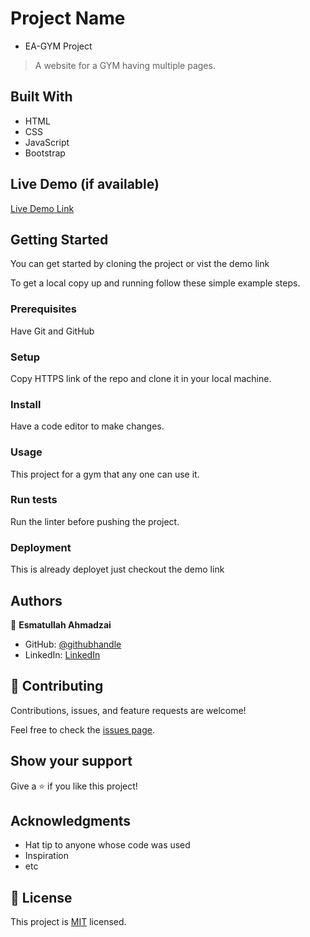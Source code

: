 
# Project Name
- EA-GYM Project

> A website for a GYM having multiple pages.


## Built With

- HTML
- CSS
- JavaScript
- Bootstrap

## Live Demo (if available)

[Live Demo Link](https://eaesmat.github.io/capstone-01/)


## Getting Started

You can get started by cloning the project or vist the demo link

To get a local copy up and running follow these simple example steps.

### Prerequisites
Have Git and GitHub
### Setup
Copy HTTPS link of the repo and clone it in your local machine.
### Install
Have a code editor to make changes.
### Usage
This project for a gym that any one can use it.
### Run tests
Run the linter before pushing the project.
### Deployment
This is already deployet just checkout the demo link


## Authors

👤 **Esmatullah Ahmadzai**

- GitHub: [@githubhandle](https://github.com/eaesmat)
- LinkedIn: [LinkedIn](https://www.linkedin.com/in/esmatullah-ahmadzai-56bb9423b/)


## 🤝 Contributing

Contributions, issues, and feature requests are welcome!

Feel free to check the [issues page](https://eaesmat.github.io/capstone-01/).

## Show your support

Give a ⭐️ if you like this project!

## Acknowledgments

- Hat tip to anyone whose code was used
- Inspiration
- etc

## 📝 License

This project is [MIT](./MIT.md) licensed.

